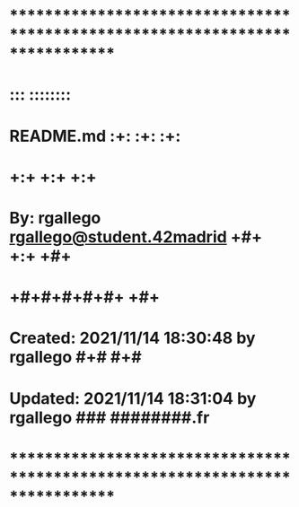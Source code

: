 # **************************************************************************** #
#                                                                              #
#                                                         :::      ::::::::    #
#    README.md                                          :+:      :+:    :+:    #
#                                                     +:+ +:+         +:+      #
#    By: rgallego <rgallego@student.42madrid>       +#+  +:+       +#+         #
#                                                 +#+#+#+#+#+   +#+            #
#    Created: 2021/11/14 18:30:48 by rgallego          #+#    #+#              #
#    Updated: 2021/11/14 18:31:04 by rgallego         ###   ########.fr        #
#                                                                              #
# **************************************************************************** #


